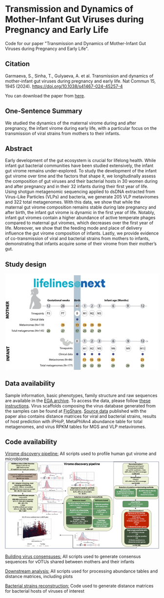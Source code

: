 # Transmission and Dynamics of Mother-Infant Gut Viruses during Pregnancy and Early Life

Code for our paper "Transmission and Dynamics of Mother-Infant Gut Viruses during Pregnancy and Early Life".

## Citation
Garmaeva, S., Sinha, T., Gulyaeva, A. et al. Transmission and dynamics of mother-infant gut viruses during pregnancy and early life. Nat Commun 15, 1945 (2024). https://doi.org/10.1038/s41467-024-45257-4

You can download the paper from [here](https://rdcu.be/dz9jv).

## One-Sentence Summary
We studied the dynamics of the maternal virome during and after pregnancy, the infant virome during early life, with a particular focus on the transmission of viral strains from mothers to their infants. 

## Abstract
Early development of the gut ecosystem is crucial for lifelong health. While infant gut bacterial communities have been studied extensively, the infant gut virome remains under-explored. To study the development of the infant gut virome over time and the factors that shape it, we longitudinally assess the composition of gut viruses and their bacterial hosts in 30 women during and after pregnancy and in their 32 infants during their first year of life. Using shotgun metagenomic sequencing applied to dsDNA extracted from Virus-Like Particles (VLPs) and bacteria, we generate 205 VLP metaviromes and 322 total metagenomes. With this data, we show that while the maternal gut virome composition remains stable during late pregnancy and after birth, the infant gut virome is dynamic in the first year of life. Notably, infant gut viromes contain a higher abundance of active temperate phages compared to maternal gut viromes, which decreases over the first year of life. Moreover, we show that the feeding mode and place of delivery influence the gut virome composition of infants. Lastly, we provide evidence of co-transmission of viral and bacterial strains from mothers to infants, demonstrating that infants acquire some of their virome from their mother’s gut.

## Study design
![](LLNEXT_Pilot_study_design.png)

## Data availability
Sample information, basic phenotypes, family structure and raw sequences are available in the [EGA archive](https://ega-archive.org/studies/EGAS00001005969). To access the data, please follow [these instructions](https://github.com/GRONINGEN-MICROBIOME-CENTRE/LLNEXT_pilot/blob/main/Data_Access_EGA.md).
Virus scaffolds composing the virus database generated from the samples can be found at [FigShare](https://doi.org/10.6084/m9.figshare.23926593). [Source data](https://static-content.springer.com/esm/art%3A10.1038%2Fs41467-024-45257-4/MediaObjects/41467_2024_45257_MOESM6_ESM.zip) published with the paper also contains distance matrices for viral and bacterial strains, results of host prediction with iPHoP, MetaPhlAn4 abundance table for total metagenomes, and virus RPKM tables for MGS and VLP metaviromes.

## Code availability
[Virome discovery pipeline:](https://github.com/GRONINGEN-MICROBIOME-CENTRE/LLNEXT_pilot/tree/main/Virome_discovery)
All scripts used to profile human gut virome and microbiome
![](Virome_discovery/VirusDiscovery_scheme.png)



[Building virus consensuses:](https://github.com/GRONINGEN-MICROBIOME-CENTRE/LLNEXT_pilot/tree/main/Viral_alignments)
All scripts used to generate consensus sequences for vOTUs shared between mothers and their infants

[Downstream analysis:](https://github.com/GRONINGEN-MICROBIOME-CENTRE/LLNEXT_pilot/tree/main/Downstream_analysis)
All scripts used for processing abundance tables and distance matrices, including plots

[Bacterial strains reconstruction:](https://github.com/GRONINGEN-MICROBIOME-CENTRE/LLNEXT_pilot/blob/main/bacterial_strain_reconstruction_Strainphlan_4.md)
Code used to generate distance matrices for bacterial hosts of viruses of interest

